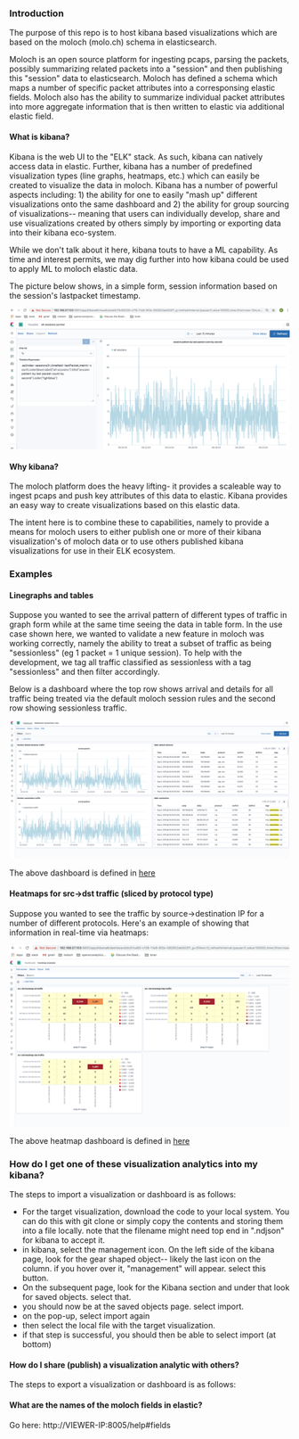 

### Introduction

The purpose of this repo is to host kibana based visualizations which are based on the moloch (molo.ch) schema in elasticsearch.

Moloch is an open source platform for ingesting pcaps, parsing the packets, possibly summarizing related packets into a "session" and then publishing this "session" data to elasticsearch.   Moloch has defined a schema which maps a number of specific packet attributes into a corresponsing elastic fields.  Moloch also has the ability to summarize individual packet attributes into more aggregate information that is then written to elastic via additional elastic field.

#### What is kibana?

Kibana is the web UI to the "ELK" stack.  As such, kibana can natively access data in elastic.  Further, kibana has a number of predefined visualization types (line graphs, heatmaps, etc.) which can easily be created to visualize the data in moloch.  Kibana has a number of powerful aspects including: 1) the ability for one to  easily "mash up" different visualizations onto the same dashboard and 2) the ability for group sourcing of visualizations-- meaning that users can individually develop, share and use visualizations created by others simply by importing or exporting data into their kibana eco-system.

While we don't talk about it here, kibana touts to have a ML capability.  As time and interest permits, we may dig further into how kibana could be used to apply ML to moloch elastic data.

The picture below shows, in a simple form, session information based on the session's lastpacket timestamp.  

![](https://github.com/bf31415/moloch-kibana-examples/blob/master/diagrams/timelion-line-graph.png)


#### Why kibana?

The moloch platform does  the heavy lifting- it provides a scaleable way to ingest pcaps and push key attributes of this data to elastic.   Kibana provides an easy way to create visualizations based on this elastic data.  

The intent here is to combine these to capabilities, namely to provide a means for moloch users to either publish one or more of their kibana visualization's of moloch data or to use others published kibana visualizations for use in their ELK ecosystem.


### Examples

#### Linegraphs and tables

Suppose you wanted to see the arrival pattern of different types of traffic in graph form while at the same time seeing the data in table form.  In the use case shown here, we wanted to validate a new feature in moloch was working correctly, namely the ability to treat a subset of traffic as being "sessionless" (eg 1 packet = 1 unique session).  To help with the development, we tag all traffic classified as sessionless with a tag "sessionless" and then filter accordingly.

Below is a dashboard where the top row shows arrival and details for all traffic being treated via the default moloch session rules and the second row showing sessionless traffic.

![](https://github.com/bf31415/moloch-kibana-examples/blob/master/diagrams/dashboard-sessionless.png)

The above dashboard is defined in [here](https://github.com/bf31415/moloch-kibana-examples/blob/master/diagrams/dashboard-sessionless-example.ndjson)

#### Heatmaps for src->dst traffic (sliced by protocol type)

Suppose you wanted to see the traffic by source->destination IP for a number of different protocols.  Here's an example of showing that information in real-time via heatmaps:


![](https://github.com/bf31415/moloch-kibana-examples/blob/master/diagrams/heatmap-example.png)

The above heatmap dashboard is defined in [here](https://github.com/bf31415/moloch-kibana-examples/blob/master/diagrams/dashboard-heatmap-example.ndjson)


### How do I get one of these visualization analytics into my kibana?

The steps to import a visualization or dashboard is as follows:

* For the target visualization, download the code to your local system.  You can do this with git clone or simply copy the contents and storing them into a file locally.  note that the filename might need top end in ".ndjson" for kibana to accept it.
* in kibana, select the management icon.  On the left side of the kibana page, look for the gear shaped object-- likely the last icon on the column.  if you hover over it, "management" will appear.  select this button.
* On the subsequent page, look for the Kibana section and under that look for saved objects.  select that.
* you should now be at the saved objects page.  select import.
* on the pop-up, select import again
* then select the local file with the target visualization.
* if that step is successful, you should then be able to select import (at bottom) 


#### How do I share (publish) a visualization analytic with others?

The steps to export a visualization or dashboard is as follows:


#### What are the names of the moloch fields in elastic?

Go here: http://VIEWER-IP:8005/help#fields



